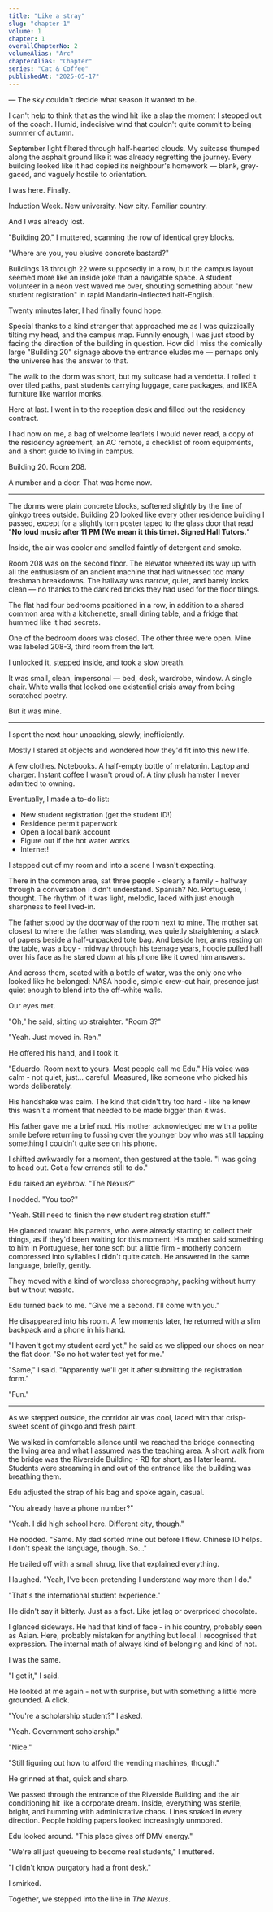 ```yaml
---
title: "Like a stray"
slug: "chapter-1"
volume: 1
chapter: 1
overallChapterNo: 2
volumeAlias: "Arc"
chapterAlias: "Chapter"
series: "Cat & Coffee"
publishedAt: "2025-05-17"
---
```

— The sky couldn't decide what season it wanted to be.

I can't help to think that as the wind hit like a slap the moment I stepped out of the coach.
Humid, indecisive wind that couldn't quite commit to being summer of autumn.

September light filtered through half-hearted clouds. My suitcase thumped along the asphalt ground like it was already regretting the journey.
Every building looked like it had copied its neighbour's homework — blank, grey-gaced, and vaguely hostile to orientation.

I was here. Finally.

Induction Week. New university. New city. Familiar country.

And I was already lost.

"Building 20," I muttered, scanning the row of identical grey blocks.

"Where are you, you elusive concrete bastard?"

Buildings 18 through 22 were supposedly in a row, but the campus layout seemed more like an inside joke than a navigable space.
A student volunteer in a neon vest waved me over, shouting something about "new student registration" in rapid Mandarin-inflected half-English.

Twenty minutes later, I had finally found hope. 

Special thanks to a kind stranger that approached me as I was quizzically tilting my head, and the campus map.
Funnily enough, I was just stood by facing the direction of the building in question. 
How did I miss the comically large "Building 20" signage above the entrance eludes me — perhaps only the universe has the answer to that. 

The walk to the dorm was short, but my suitcase had a vendetta.
I rolled it over tiled paths, past students carrying luggage, care packages, and IKEA furniture like warrior monks.

Here at last. I went in to the reception desk and filled out the residency contract.

I had now on me, a bag of welcome leaflets I would never read, a copy of the residency agreement, an AC remote, a checklist of room equipments, and a short guide to living in campus.

Building 20. Room 208.

A number and a door. That was home now.

---

The dorms were plain concrete blocks, softened slightly by the line of ginkgo trees outside.
Building 20 looked like every other residence building I passed, except for a slightly torn poster taped to the glass door that read 
"**No loud music after 11 PM (We mean it this time). Signed Hall Tutors.**"

Inside, the air was cooler and smelled faintly of detergent and smoke.

Room 208 was on the second floor. 
The elevator wheezed its way up with all the enthusiasm of an ancient machine that had witnessed too many freshman breakdowns.
The hallway was narrow, quiet, and barely looks clean — no thanks to the dark red bricks they had used for the floor tilings.

The flat had four bedrooms positioned in a row, in addition to a shared common area with a kitchenette, small dining table, and a fridge that hummed like it had secrets.

One of the bedroom doors was closed. 
The other three were open.
Mine was labeled 208-3, third room from the left.

I unlocked it, stepped inside, and took a slow breath.

It was small, clean, impersonal — bed, desk, wardrobe, window. A single chair.
White walls that looked one existential crisis away from being scratched poetry.

But it was mine.

---

I spent the next hour unpacking, slowly, inefficiently.

Mostly I stared at objects and wondered how they'd fit into this new life.

A few clothes. Notebooks. A half-empty bottle of melatonin.
Laptop and charger. Instant coffee I wasn't proud of. 
A tiny plush hamster I never admitted to owning.

Eventually, I made a to-do list:
* New student registration (get the student ID!)
* Residence permit paperwork
* Open a local bank account
* Figure out if the hot water works
* Internet!

I stepped out of my room and into a scene I wasn't expecting.

There in the common area, sat three people - clearly a family - halfway through a conversation I didn't understand.
Spanish? No. Portuguese, I thought. The rhythm of it was light, melodic, laced with just enough sharpness to feel lived-in.

The father stood by the doorway of the room next to mine. 
The mother sat closest to where the father was standing, was quietly straightening a stack of papers beside a half-unpacked tote bag.
And beside her, arms resting on the table, was a boy - midway through his teenage years, hoodie pulled half over his face as he stared down at his phone like it owed him answers.

And across them, seated with a bottle of water, was the only one who looked like he belonged: NASA hoodie, simple crew-cut hair, presence just quiet enough to blend into the off-white walls.

Our eyes met.

"Oh," he said, sitting up straighter. "Room 3?"

"Yeah. Just moved in. Ren."

He offered his hand, and I took it.

"Eduardo. Room next to yours. Most people call me Edu." His voice was calm - not quiet, just... careful.
Measured, like someone who picked his words deliberately.

His handshake was calm. The kind that didn't try too hard - like he knew this wasn't a moment that needed to be made bigger than it was.

His father gave me a brief nod. 
His mother acknowledged me with a polite smile before returning to fussing over the younger boy who was still tapping something I couldn't quite see on his phone.

I shifted awkwardly for a moment, then gestured at the table.
"I was going to head out. Got a few errands still to do."

Edu raised an eyebrow. "The Nexus?"

I nodded. "You too?"

"Yeah. Still need to finish the new student registration stuff."

He glanced toward his parents, who were already starting to collect their things, as if they'd been waiting for this moment.
His mother said something to him in Portuguese, her tone soft but a little firm - motherly concern compressed into syllables I didn't quite catch.
He answered in the same language, briefly, gently.

They moved with a kind of wordless choreography, packing without hurry but without wasste.

Edu turned back to me. "Give me a second. I'll come with you."

He disappeared into his room. A few moments later, he returned with a slim backpack and a phone in his hand.

"I haven't got my student card yet," he said as we slipped our shoes on near the flat door.
"So no hot water test yet for me."

"Same," I said. "Apparently we'll get it after submitting the registration form."

"Fun."

---

As we stepped outside, the corridor air was cool, laced with that crisp-sweet scent of ginkgo and fresh paint.

We walked in comfortable silence until we reached the bridge connecting the living area and what I assumed was the teaching area.
A short walk from the bridge was the Riverside Building - RB for short, as I later learnt. 
Students were streaming in and out of the entrance like the building was breathing them.

Edu adjusted the strap of his bag and spoke again, casual.

"You already have a phone number?"

"Yeah. I did high school here. Different city, though."

He nodded. "Same. My dad sorted mine out before I flew. Chinese ID helps. I don't speak the language, though. So..."

He trailed off with a small shrug, like that explained everything.

I laughed. "Yeah, I've been pretending I understand way more than I do."

"That's the international student experience."

He didn't say it bitterly. Just as a fact. Like jet lag or overpriced chocolate.

I glanced sideways. He had that kind of face - in his country, probably seen as Asian. 
Here, probably mistaken for anything but local. 
I recognised that expression. The internal math of always kind of belonging and kind of not.

I was the same.

"I get it," I said.

He looked at me again - not with surprise, but with something a little more grounded. A click.

"You're a scholarship student?" I asked.

"Yeah. Government scholarship."

"Nice."

"Still figuring out how to afford the vending machines, though."

He grinned at that, quick and sharp.

We passed through the entrance of the Riverside Building and the air conditioning hit like a corporate dream.
Inside, everything was sterile, bright, and humming with administrative chaos.
Lines snaked in every direction.
People holding papers looked increasingly unmoored.

Edu looked around. "This place gives off DMV energy."

"We're all just queueing to become real students," I muttered.

"I didn't know purgatory had a front desk."

I smirked.

Together, we stepped into the line in _The Nexus_.
